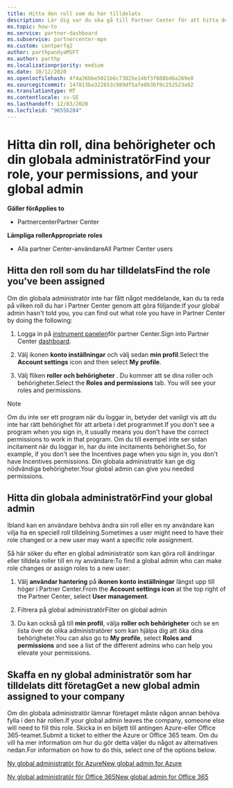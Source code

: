 ```yaml
---
title: Hitta den roll som du har tilldelats
description: Lär dig var du ska gå till Partner Center för att hitta den roll som du har tilldelats, dina behörigheter och din globala administratör.
ms.topic: how-to
ms.service: partner-dashboard
ms.subservice: partnercenter-mpn
ms.custom: contperfq2
author: parthpandyaMSFT
ms.author: parthp
ms.localizationpriority: medium
ms.date: 10/12/2020
ms.openlocfilehash: 4f4a36bbe5021b6c73025e14bf3f608bd6a269e8
ms.sourcegitcommit: 147813ba322653c989df5afe0b3bf0c252523a92
ms.translationtype: MT
ms.contentlocale: sv-SE
ms.lasthandoff: 12/03/2020
ms.locfileid: "96556284"
---
```

# <a name="find-your-role-your-permissions-and-your-global-admin"></a><span data-ttu-id="349d6-103">Hitta din roll, dina behörigheter och din globala administratör</span><span class="sxs-lookup"><span data-stu-id="349d6-103">Find your role, your permissions, and your global admin</span></span>

<span data-ttu-id="349d6-104">**Gäller för**</span><span class="sxs-lookup"><span data-stu-id="349d6-104">**Applies to**</span></span>
- <span data-ttu-id="349d6-105">Partnercenter</span><span class="sxs-lookup"><span data-stu-id="349d6-105">Partner Center</span></span>

<span data-ttu-id="349d6-106">**Lämpliga roller**</span><span class="sxs-lookup"><span data-stu-id="349d6-106">**Appropriate roles**</span></span>

- <span data-ttu-id="349d6-107">Alla partner Center-användare</span><span class="sxs-lookup"><span data-stu-id="349d6-107">All Partner Center users</span></span>

## <a name="find-the-role-youve-been-assigned"></a><span data-ttu-id="349d6-108">Hitta den roll som du har tilldelats</span><span class="sxs-lookup"><span data-stu-id="349d6-108">Find the role you've been assigned</span></span>

<span data-ttu-id="349d6-109">Om din globala administratör inte har fått något meddelande, kan du ta reda på vilken roll du har i Partner Center genom att göra följande:</span><span class="sxs-lookup"><span data-stu-id="349d6-109">If your global admin hasn't told you, you can find out what role you have in Partner Center by doing the following:</span></span>

1. <span data-ttu-id="349d6-110">Logga in på [instrument panelen](https://partner.microsoft.com/dashboard/home)för partner Center.</span><span class="sxs-lookup"><span data-stu-id="349d6-110">Sign into Partner Center [dashboard](https://partner.microsoft.com/dashboard/home).</span></span>

1. <span data-ttu-id="349d6-111">Välj ikonen **konto inställningar** och välj sedan **min profil**.</span><span class="sxs-lookup"><span data-stu-id="349d6-111">Select the **Account settings** icon and then select **My profile**.</span></span>
 
1. <span data-ttu-id="349d6-112">Välj fliken **roller och behörigheter** . Du kommer att se dina roller och behörigheter.</span><span class="sxs-lookup"><span data-stu-id="349d6-112">Select the **Roles and permissions** tab. You will see your roles and permissions.</span></span>
 
>[!Note]
><span data-ttu-id="349d6-113">Om du inte ser ett program när du loggar in, betyder det vanligt vis att du inte har rätt behörighet för att arbeta i det programmet.</span><span class="sxs-lookup"><span data-stu-id="349d6-113">If you don't see a program when you sign in, it usually means you don't have the correct permissions to work in that program.</span></span> <span data-ttu-id="349d6-114">Om du till exempel inte ser sidan incitament när du loggar in, har du inte incitaments behörighet.</span><span class="sxs-lookup"><span data-stu-id="349d6-114">So, for example, if you don't see the Incentives page when you sign in, you don't have Incentives permissions.</span></span> <span data-ttu-id="349d6-115">Din globala administratör kan ge dig nödvändiga behörigheter.</span><span class="sxs-lookup"><span data-stu-id="349d6-115">Your global admin can give you needed permissions.</span></span>

## <a name="find-your-global-admin"></a><span data-ttu-id="349d6-116">Hitta din globala administratör</span><span class="sxs-lookup"><span data-stu-id="349d6-116">Find your global admin</span></span>

<span data-ttu-id="349d6-117">Ibland kan en användare behöva ändra sin roll eller en ny användare kan vilja ha en speciell roll tilldelning.</span><span class="sxs-lookup"><span data-stu-id="349d6-117">Sometimes a user might need to have their role changed or a new user may want a specific role assignment.</span></span>

<span data-ttu-id="349d6-118">Så här söker du efter en global administratör som kan göra roll ändringar eller tilldela roller till en ny användare:</span><span class="sxs-lookup"><span data-stu-id="349d6-118">To find a global admin who can make role changes or assign roles to a new user:</span></span> 

1. <span data-ttu-id="349d6-119">Välj **användar hantering** på **ikonen konto inställningar** längst upp till höger i Partner Center.</span><span class="sxs-lookup"><span data-stu-id="349d6-119">From the **Account settings icon** at the top right of the Partner Center, select **User management**.</span></span>

1. <span data-ttu-id="349d6-120">Filtrera på global administratör</span><span class="sxs-lookup"><span data-stu-id="349d6-120">Filter on global admin</span></span>

1. <span data-ttu-id="349d6-121">Du kan också gå till **min profil**, välja **roller och behörigheter** och se en lista över de olika administratörer som kan hjälpa dig att öka dina behörigheter.</span><span class="sxs-lookup"><span data-stu-id="349d6-121">You can also go to **My profile**, select **Roles and permissions** and see a list of the different admins who can help you elevate your permissions.</span></span> 


## <a name="get-a-new-global-admin-assigned-to-your-company"></a><span data-ttu-id="349d6-122">Skaffa en ny global administratör som har tilldelats ditt företag</span><span class="sxs-lookup"><span data-stu-id="349d6-122">Get a new global admin assigned to your company</span></span>

<span data-ttu-id="349d6-123">Om din globala administratör lämnar företaget måste någon annan behöva fylla i den här rollen.</span><span class="sxs-lookup"><span data-stu-id="349d6-123">If your global admin leaves the company, someone else will need to fill this role.</span></span> <span data-ttu-id="349d6-124">Skicka in en biljett till antingen Azure-eller Office 365-teamet.</span><span class="sxs-lookup"><span data-stu-id="349d6-124">Submit a ticket to either the Azure or Office 365 team.</span></span> <span data-ttu-id="349d6-125">Om du vill ha mer information om hur du gör detta väljer du något av alternativen nedan.</span><span class="sxs-lookup"><span data-stu-id="349d6-125">For information on how to do this, select one of the options below.</span></span>

[<span data-ttu-id="349d6-126">Ny global administratör för Azure</span><span class="sxs-lookup"><span data-stu-id="349d6-126">New global admin for Azure</span></span>](https://support.microsoft.com/help/4505981/what-to-do-if-the-only-admin-for-your-mpn-program-has-left-the-company)

[<span data-ttu-id="349d6-127">Ny global administratör för Office 365</span><span class="sxs-lookup"><span data-stu-id="349d6-127">New global admin for Office 365</span></span>](https://admin.microsoft.com/)

